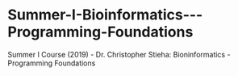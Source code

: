 # Summer-I-Bioinformatics---Programming-Foundations
Summer I Course (2019) - Dr. Christopher Stieha: Bioninformatics - Programming Foundations
